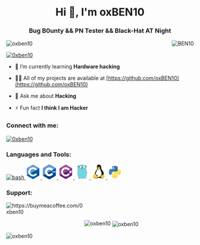 <h1 align="center">Hi 👋, I'm oxBEN10</h1>
<h3 align="center">Bug B0unty && PN Tester && Black-Hat AT Night</h3>
<img align="right" alt="BEN10" wight="400" src="https://24.media.tumblr.com/9c91e5f06d5c4cb0873122897046a044/tumblr_mk342eWOep1r8suc9o1_r1_500.gif">
<p align="left"> <img src="https://komarev.com/ghpvc/?username=oxben10&label=Profile%20views&color=0e75b6&style=flat" alt="oxben10" /> </p>

<p align="left"> <a href="https://twitter.com/0xben10" target="blank"><img src="https://img.shields.io/twitter/follow/0xben10?logo=twitter&style=for-the-badge" alt="0xben10" /></a> </p>

- 🌱 I’m currently learning **Hardware hacking**

- 👨‍💻 All of my projects are available at [https://github.com/oxBEN10](https://github.com/oxBEN10)

- 💬 Ask me about **Hacking**

- ⚡ Fun fact **I think I am Hacker**

<h3 align="left">Connect with me:</h3>
<p align="left">
<a href="https://twitter.com/0xben10" target="blank"><img align="center" src="https://raw.githubusercontent.com/rahuldkjain/github-profile-readme-generator/master/src/images/icons/Social/twitter.svg" alt="0xben10" height="30" width="40" /></a>
</p>

<h3 align="left">Languages and Tools:</h3>
<p align="left"> <a href="https://www.gnu.org/software/bash/" target="_blank" rel="noreferrer"> <img src="https://www.vectorlogo.zone/logos/gnu_bash/gnu_bash-icon.svg" alt="bash" width="40" height="40"/> </a> <a href="https://www.cprogramming.com/" target="_blank" rel="noreferrer"> <img src="https://raw.githubusercontent.com/devicons/devicon/master/icons/c/c-original.svg" alt="c" width="40" height="40"/> </a> <a href="https://www.w3schools.com/cpp/" target="_blank" rel="noreferrer"> <img src="https://raw.githubusercontent.com/devicons/devicon/master/icons/cplusplus/cplusplus-original.svg" alt="cplusplus" width="40" height="40"/> </a> <a href="https://www.w3schools.com/cs/" target="_blank" rel="noreferrer"> <img src="https://raw.githubusercontent.com/devicons/devicon/master/icons/csharp/csharp-original.svg" alt="csharp" width="40" height="40"/> </a> <a href="https://golang.org" target="_blank" rel="noreferrer"> <img src="https://raw.githubusercontent.com/devicons/devicon/master/icons/go/go-original.svg" alt="go" width="40" height="40"/> </a> <a href="https://www.linux.org/" target="_blank" rel="noreferrer"> <img src="https://raw.githubusercontent.com/devicons/devicon/master/icons/linux/linux-original.svg" alt="linux" width="40" height="40"/> </a> <a href="https://www.python.org" target="_blank" rel="noreferrer"> <img src="https://raw.githubusercontent.com/devicons/devicon/master/icons/python/python-original.svg" alt="python" width="40" height="40"/> </a> </p>

<h3 align="left">Support:</h3>
<p><a href="https://www.buymeacoffee.com/https://buymeacoffee.com/0xben10"> <img align="left" src="https://cdn.buymeacoffee.com/buttons/v2/default-yellow.png" height="50" width="210" alt="https://buymeacoffee.com/0xben10" /></a></p><br><br>

<p><img align="left" src="https://github-readme-stats.vercel.app/api/top-langs?username=oxben10&show_icons=true&locale=en&layout=compact" alt="oxben10" /></p>

<p>&nbsp;<img align="center" src="https://github-readme-stats.vercel.app/api?username=oxben10&show_icons=true&locale=en" alt="oxben10" /></p>

<p><img align="center" src="https://github-readme-streak-stats.herokuapp.com/?user=oxben10&" alt="oxben10" /></p>
